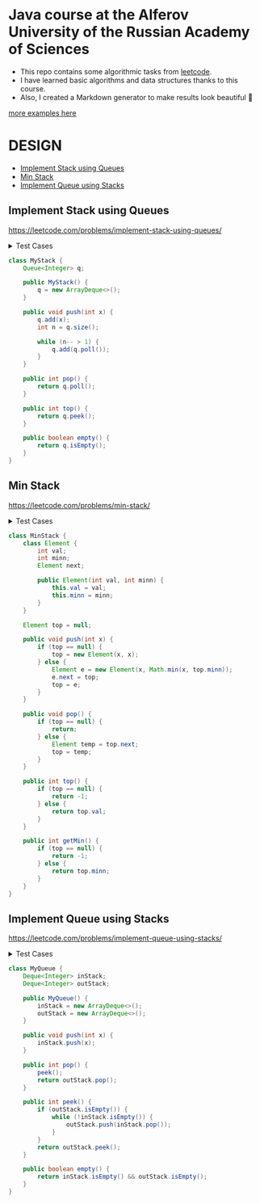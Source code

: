 # Java course at the Alferov University of the Russian Academy of Sciences

- This repo contains some algorithmic tasks from [leetcode](https://leetcode.com/).
- I have learned basic algorithms and data structures thanks to this course.
- Also, I created a Markdown generator to make results look beautiful 🥳

[more examples here](https://github.com/alexarlord-boop/java-au/tree/master/leetcode)


# DESIGN

+ [Implement Stack using Queues](#implement-stack-using-queues)
+ [Min Stack](#min-stack)
+ [Implement Queue using Stacks](#implement-queue-using-stacks)
<!---->

## Implement Stack using Queues

https://leetcode.com/problems/implement-stack-using-queues/

<details>
    <summary> Test Cases </summary>

    ``` java
    
    ``` 
</details>

```java
class MyStack {
    Queue<Integer> q;

    public MyStack() {
        q = new ArrayDeque<>();
    }

    public void push(int x) {
        q.add(x);
        int n = q.size();

        while (n-- > 1) {
            q.add(q.poll());
        }
    }

    public int pop() {
        return q.poll();
    }

    public int top() {
        return q.peek();
    }

    public boolean empty() {
        return q.isEmpty();
    }
}
```


## Min Stack

https://leetcode.com/problems/min-stack/

<details>
    <summary> Test Cases </summary>

    ``` java
    
    ``` 
</details>

```java
class MinStack {
    class Element {
        int val;
        int minn;
        Element next;

        public Element(int val, int minn) {
            this.val = val;
            this.minn = minn;
        }
    }

    Element top = null;

    public void push(int x) {
        if (top == null) {
            top = new Element(x, x);
        } else {
            Element e = new Element(x, Math.min(x, top.minn));
            e.next = top;
            top = e;
        }
    }

    public void pop() {
        if (top == null) {
            return;
        } else {
            Element temp = top.next;
            top = temp;
        }
    }

    public int top() {
        if (top == null) {
            return -1;
        } else {
            return top.val;
        }
    }

    public int getMin() {
        if (top == null) {
            return -1;
        } else {
            return top.minn;
        }
    }
}
```


## Implement Queue using Stacks

https://leetcode.com/problems/implement-queue-using-stacks/

<details>
    <summary> Test Cases </summary>

    ``` java
    
    ``` 
</details>

```java
class MyQueue {
    Deque<Integer> inStack;
    Deque<Integer> outStack;

    public MyQueue() {
        inStack = new ArrayDeque<>();
        outStack = new ArrayDeque<>();
    }

    public void push(int x) {
        inStack.push(x);
    }

    public int pop() {
        peek();
        return outStack.pop();
    }

    public int peek() {
        if (outStack.isEmpty()) {
            while (!inStack.isEmpty()) {
                outStack.push(inStack.pop());
            }
        }
        return outStack.peek();
    }

    public boolean empty() {
        return inStack.isEmpty() && outStack.isEmpty();
    }
}
```
